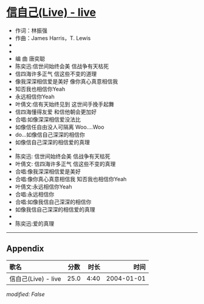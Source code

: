 # [信自己(Live) - live](https://music.163.com/song?id=66578)

* 作词：林振强
* 作曲：James Harris，T. Lewis
*
*
* 编 曲   唐奕聪
* 陈奕迅:信世间始终会美  信战争有天枯死
* 信四海许多正气  信这些不变的道理
* 像我深深相信爱是美好  像你真心真意相信我
* 知否我也相信你Yeah
* 永远相信你Yeah
* 叶倩文:信有天始终见到  这世间手挽手起舞
* 信四海懂得友爱  和信他朝会更加好
* 合唱:如像深深相信爱没法比
* 如像信任自由没人可隔离  Woo....Woo
* do...如像信自己深深的相信你
* 如像信自己深深的相信爱的真理
* 
* 陈奕迅: 信世间始终会美  信战争有天枯死
* 叶倩文: 信四海许多正气  信这些不变的真理
* 合唱:像我深深相信爱是美好
* 合唱:像你真心真意相信我  知否我也相信你Yeah
* 叶倩文:永远相信你Yeah
* 合唱:永远相信你
* 合唱:如像我信自己深深的相信你
* 如像我信自己深深的相信爱的真理
* 
* 陈奕迅:爱的真理


---

## Appendix

|歌名|分数|时长|时间|
|:---|:---:|---:|---:|
|信自己(Live) - live|25.0|4:40|2004-01-01

*modified: False*